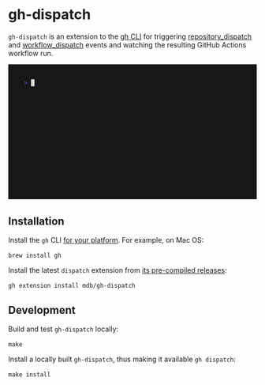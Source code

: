 # gh-dispatch

`gh-dispatch` is an extension to the [gh CLI](https://cli.github.com/) for triggering [repository_dispatch](https://docs.github.com/en/rest/repos/repos#create-a-repository-dispatch-event) and
[workflow_dispatch](https://docs.github.com/en/actions/using-workflows/events-that-trigger-workflows#workflow_dispatch) events and watching the resulting GitHub Actions workflow run.

![demo](demo.gif)

## Installation

Install the `gh` CLI [for your platform](https://github.com/cli/cli#installation). For example, on Mac OS:

```
brew install gh
```

Install the latest `dispatch` extension from [its pre-compiled releases](https://github.com/mdb/gh-dispatch/releases):

```
gh extension install mdb/gh-dispatch
```

## Development

Build and test `gh-dispatch` locally:

```
make
```

Install a locally built `gh-dispatch`, thus making it available `gh dispatch`:

```
make install
```
